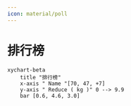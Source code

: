 ```yaml
---
icon: material/poll
---
```


# 排行榜

```mermaid
xychart-beta
    title "排行榜"
    x-axis " Name "[70, 47, +7]
    y-axis " Reduce ( kg )" 0 --> 9.9
    bar [0.6, 4.6, 3.0]
```
